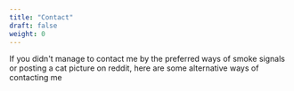 ```yaml
---
title: "Contact"
draft: false
weight: 0
---
```


If you didn't manage to contact me by the preferred ways of smoke signals or posting a cat picture on reddit, here are some alternative ways of contacting me
